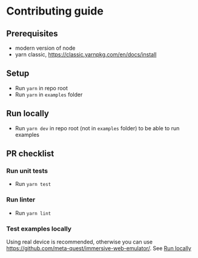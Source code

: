 # Contributing guide

## Prerequisites

* modern version of node
* yarn classic, https://classic.yarnpkg.com/en/docs/install

## Setup

* Run `yarn` in repo root
* Run `yarn` in `examples` folder

## Run locally

* Run `yarn dev` in repo root (not in `examples` folder) to be able to run examples

## PR checklist

### Run unit tests 

* Run `yarn test`

### Run linter

* Run `yarn lint`

### Test examples locally

Using real device is recommended, otherwise you can use https://github.com/meta-quest/immersive-web-emulator/.
See [Run locally](#run-locally)
